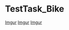 # TestTask_Bike
[Imgur](https://i.imgur.com/RwxHgIR.jpg)
[Imgur](https://i.imgur.com/CDtVCAq.jpg)
[Imgur](https://i.imgur.com/JdSMSPs.jpg)
